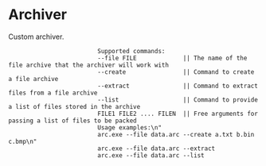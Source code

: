 # Archiver


Custom archiver. 


                             Supported commands:
                             --file FILE             || The name of the file archive that the archiver will work with
                             --create                || Command to create a file archive
                             --extract               || Command to extract files from a file archive
                             --list                  || Command to provide a list of files stored in the archive
                             FILE1 FILE2 .... FILEN  || Free arguments for passing a list of files to be packed
                             Usage examples:\n"
                             arc.exe --file data.arc --create a.txt b.bin c.bmp\n"
                             arc.exe --file data.arc --extract
                             arc.exe --file data.arc --list
